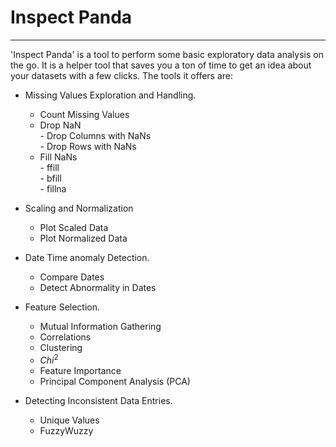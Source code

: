 # Inspect Panda
___

'Inspect Panda' is a tool to perform some basic exploratory data analysis on the go. It is a helper tool that saves you a ton of time to get an idea about your datasets with a few clicks.
The tools it offers are:
- Missing Values Exploration and Handling.<br>
    - Count Missing Values<br>
    - Drop NaN<br>
          - Drop Columns with NaNs<br>
          - Drop Rows with NaNs<br>
    - Fill NaNs<br>
          - ffill<br>
          - bfill<br>
          - fillna<br>
- Scaling and Normalization<br>
    - Plot Scaled Data<br>
    - Plot Normalized Data<br>
    
- Date Time anomaly Detection.<br>
    - Compare Dates<br>
    - Detect Abnormality in Dates<br>
    
- Feature Selection.<br>
   - Mutual Information Gathering <br>
   - Correlations <br>
   - Clustering <br>
   - $Chi^2$ <br>
   - Feature Importance <br>
   - Principal Component Analysis (PCA)<br>

- Detecting Inconsistent Data Entries.<br>
   - Unique Values<br>
   - FuzzyWuzzy<br>
